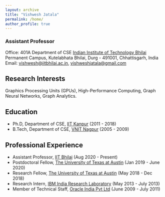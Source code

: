 ```yaml
---
layout: archive
title: "Vishwesh Jatala"
permalink: /home/
author_profile: true
---
```


### Assistant Professor 
Office: 401A 
Department of CSE 
[Indian Institute of Technology Bhilai](https://www.iitbhilai.ac.in/) 
Permanent Campus, Kutelabhata 
Bhilai, Durg - 491001, Chhattisgarh, India  
Email:  <vishwesh@iitbhilai.ac.in>, <vishweshjatala@gmail.com>

## Research Interests
Graphics Processing Units (GPUs), High-Performance Computing, Graph Neural Networks, Graph Analytics.

## Education
* Ph.D, Department of CSE, [IIT Kanpur](https://www.iitk.ac.in/) (2011 - 2018)
* B.Tech, Department of CSE, [VNIT Nagpur](http://vnit.ac.in/) (2005 - 2009)

## Professional Experience
* Assistant Professor, [IIT Bhilai](https://www.iitbhilai.ac.in/) (Aug 2020 - Present)
* Postdoctoral Fellow, [The University of Texas at Austin](https://www.utexas.edu/) (Jan 2019 - June 2020)
* Research Fellow, [The University of Texas at Austin](https://www.utexas.edu/) (May 2018 - Dec 2018)
* Research Intern, [IBM India Research Laboratory](http://www.research.ibm.com/labs/india/) (May 2013 - July 2013)
* Member of Technical Staff, [Oracle India Pvt Ltd](http://www.oracle.com/) (June 2009 - July 2011)




